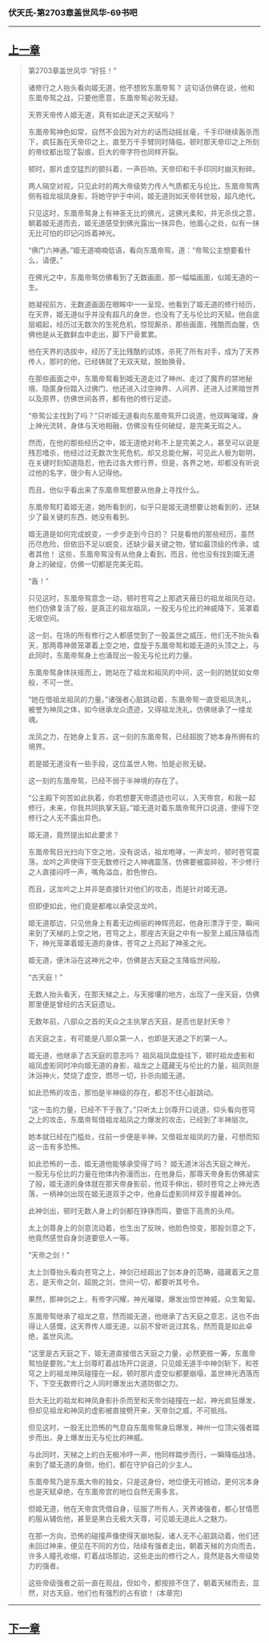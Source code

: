 ### 伏天氏-第2703章盖世风华-69书吧

--------
[上一章](./c873c429cf9b346c6ed628aed0cecb6b.md)
--------


>
>
>
>第2703章盖世风华
>“好狂！”
>
>诸修行之人抬头看向姬无道，他不想败东凰帝鸳？
>这句话仿佛在说，他和东凰帝鸳之战，只要他愿意，东凰帝鸳必败无疑。
>
>天界天帝传人姬无道，真有如此逆天之天赋吗？
>
>东凰帝鸳神色如常，自然不会因为对方的话而动摇丝毫，千手印继续轰杀而下，疯狂轰在天帝印之上，直至万千手臂同时降临，顿时那天帝印之上所刻的帝纹都出现了裂痕，巨大的帝字符也同样开裂。
>
>顿时，那片虚空猛烈的颤抖着，一声巨响，天帝印和千手印同时崩灭粉碎。
>
>两人隔空对视，只见此时的两大帝级势力传人气质都无与伦比，东凰帝鸳两侧有祖龙祖凤身影，将她守护于中间，姬无道则如天帝转世般，超凡绝代。
>
>只见这时，东凰帝鸳身上有神圣无比的佛光，这佛光柔和，并无杀伐之意，朝着姬无道而去，姬无道感受到佛光露出一抹异色，他眉心之处，似有一抹无比可怕的印记闪烁着神光。
>
>“佛门六神通。”姬无道喃喃低语，看向东凰帝鸳，道：“帝鸳公主想要看什么，请便。”
>
>在佛光之中，东凰帝鸳仿佛看到了无数画面，那一幅幅画面，似姬无道的一生。
>
>她凝视前方，无数道画面在眼眸中一一呈现，他看到了姬无道的修行经历，在天界，姬无道似乎并没有超凡的身世，也没有了无与伦比的天赋，他自底层崛起，经历过无数次的生死危机，惊现厮杀，那些画面，残酷而血腥，仿佛他是从无数鲜血中走出，脚下尸骨累累。
>
>他在天界的选拔中，经历了无比残酷的试炼，杀死了所有对手，成为了天界传人，那时的他，已经铸就了无双天赋，脱胎换骨。
>
>在那些画面之中，东凰帝鸳看到姬无道走过了神州、走过了魔界的禁地秘境、隐匿身份踏入过佛门、他还进入过空神界、人间界、还进入过黑暗世界以及原界，仿佛世间各界，都有他的修行足迹。
>
>“帝鸳公主找到了吗？”只听姬无道看向东凰帝鸳开口说道，他双眸璀璨，身上神光流转，身体与天地相融，仿佛没有任何破绽，是完美无瑕之人。
>
>然而，在他的那些经历之中，姬无道绝对称不上是完美之人，甚至可以说是残忍嗜杀，他经过过无数次生死危机，却又总能化解，可见此人极为聪明，在关键时刻知道隐忍，他去过各大修行界，但是，各界之地，却都没有听说过他的名字，很少有人记得他。
>
>而且，他似乎看出来了东凰帝鸳想要从他身上寻找什么。
>
>东凰帝鸳盯着姬无道，她所看到的，似乎只是姬无道想要让她看到的，还缺少了最关键的东西，她没有看到。
>
>姬无道是如何完成蜕变，一步步走到今日的？
>只是看他的那些经历，虽然历尽危险，但依旧不足以蜕变，还缺少最关键之物，譬如最顶级的传承，或者其他！
>这些，东凰帝鸳没有从他身上看到，而且，他也没有找到姬无道身上的破绽，仿佛一切都是完美无瑕。
>
>“轰！”
>
>只见这时，东凰帝鸳意念一动，顿时苍穹之上那遮天蔽日的祖龙祖凤在动，他们仿佛复活了般，是真正的祖龙祖凤，一股无与伦比的神威降下，笼罩着无垠空间。
>
>这一刻，在场的所有修行之人都感觉到了一股盖世之威压，他们无不抬头看天，那两尊神兽笼罩着上空之地，盘旋于东凰帝鸳和姬无道的头顶之上，与此同时，东凰帝鸳身上也涌现出一股无与伦比的力量。
>
>东凰帝鸳身体扶摇而上，她站在了祖龙和祖凤的中间，这一刻的她犹如女帝般，不可一世。
>
>“她在借祖龙祖凤的力量。”诸强者心脏跳动着，东凰帝鸳一直受祖凤洗礼，被誉为神凤之体，如今继承龙众遗迹，又得祖龙洗礼，仿佛继承了一缕龙魂。
>
>龙凤之力，在她身上复苏，这一刻的东凰帝鸳，已经超脱了她本身所拥有的境界。
>
>若是姬无道没有一些手段，这位盖世人物，怕是必败无疑。
>
>这一刻的东凰帝鸳，已经不弱于半神境的存在了。
>
>“公主殿下何苦如此执着，你若想要天帝遗迹也可以，入天帝宫，和我一起修行，未来，你我共同执掌天庭。”姬无道对着东凰帝鸳开口说道，使得下空修行之人无不露出异色。
>
>姬无道，竟然提出如此要求？
>
>东凰帝鸳目光扫向下空之地，没有说话，祖龙咆哮，一声龙吟，顿时苍穹震荡，龙吟之声使得下空无数修行之人神魂震荡，仿佛要被震碎般，不少修行之人直接闷哼一声，嘴角溢血，脸色惨白。
>
>而且，这龙吟之上并非是直接针对他们的攻击，而是针对姬无道。
>
>但即便如此，他们竟是都难以承受这龙吟。
>
>姬无道那边，只见他身上有着无边绚丽的神辉亮起，他身形漂浮于空，瞬间来到了天梯的上空之地，苍穹之上，那座古天庭之中有一股至上威压降临而下，神光笼罩着姬无道的身体，苍穹之上亮起了神圣之光。
>
>姬无道，便沐浴在这神光之中，仿佛是古天庭之主降临世间般。
>
>“古天庭！”
>
>无数人抬头看天，在那天梯之上，与天接壤的地方，出现了一座天庭，仿佛那里便是曾经的古天庭遗址。
>
>无数年前，八部众之首的天众之主执掌古天庭，是否也是封天帝？
>
>古天庭之主，有可能是八部众第一人，也即是天道之下的第一人。
>
>姬无道，他继承了古天庭的意志吗？
>祖凤祖凤盘旋往下，顿时祖龙虚影和祖凤虚影同时冲向姬无道的身影，祖龙之上蕴藏无与伦比的力量，祖凤则是沐浴神火，焚烧了虚空，燃尽一切，扑杀向姬无道。
>
>如此恐怖的攻击，那怕是半神级的存在，都忍不住心脏跳动。
>
>“这一击的力量，已经不下于我了。”只听太上剑尊开口说道，仰头看向苍穹之上的攻击，东凰帝鸳借祖龙祖凤之力爆发的攻击，已经到了半神层次。
>
>她本就已经在门槛处，往前一步便是半神，又借祖龙祖凤的力量，可想而知这一击有多恐怖。
>
>如此恐怖的一击，姬无道他能够承受得了吗？
>姬无道沐浴古天庭之神光，一股无与伦比的力量在他体内弥漫而出，在他身后，那尊天帝身影仿佛凝实了般，姬无道的身体就在那天帝身影前，他双手伸出，顿时苍穹之上神光洒落，一柄神剑出现在姬无道双手之中，他身后虚影同样双手握着神剑。
>
>此神剑出，顿时无数人身上的剑都在铮铮而鸣，要低下高贵的头颅。
>
>太上剑尊身上的剑意流动着，也生出了反映，他脸色惊变，那股剑意之下，他竟然感觉自身剑道要低人一等。
>
>“天帝之剑！”
>
>太上剑尊抬头看向苍穹之上，神剑已经超出了剑本身的范畴，蕴藏着天之意志，是天帝之剑，超脱之剑，世间一切，都要听其号令。
>
>果然，那神剑之上，有帝字闪耀，神光璀璨，爆发出惊世神威，众生匍匐。
>
>东凰帝鸳继承了祖龙之意，然而姬无道，他继承了古天庭之意志，这也不由得让人感慨，这天界传人姬无道，以前不曾听说过其名，然而竟是如此卓绝，盖世风流。
>
>“这里是古天庭之下，姬无道直接借古天庭之力量，必然更胜一筹，东凰帝鸳怕是要败。”太上剑尊盯着战场开口说道，只见姬无道手中神剑斩下，和苍穹之上的祖龙神凤碰撞在一起，顿时那片虚空似都要崩塌，盖世神光洒落而下，下空无数修行之人同时爆发出大道防御之力。
>
>巨大无比的祖龙和神凤身影扑杀而至和天帝剑碰撞在一起，神光疯狂爆发，但却见祖龙和神凤的虚影被直接劈开来，天帝剑之威，不可抵挡。
>
>但见这时，一股无比恐怖的气息自东凰帝鸳身后爆发，神州一位顶尖强者踏步而出，身上爆发出无与伦比的神威。
>
>与此同时，天梯之上的白无极冷哼一声，他同样踏步而行，一瞬降临战场，来到了姬无道的身侧，他们，都在守护自己的少主人。
>
>东凰帝鸳乃是东凰大帝的独女，只是这身份，地位便无可撼动，更何况本身也是天赋卓绝，在东凰帝宫的地位自然无需多言。
>
>但姬无道，他在天帝宫凭借自身，征服了所有人，天界诸强者，都心甘情愿的服从辅佐他，甚至是黑白无极大天尊，可见姬无道此人之魅力。
>
>在那一方向，恐怖的碰撞声像使得天崩地裂，诸人无不心脏跳动着，他们还未回过神来，便见在不同的方位，陆续有强者走出，朝着天梯的方向而去，许多人瞳孔收缩，盯着战场那边，这些走出的修行之人，竟然是各大帝级势力的强者。
>
>这些帝级强者之前一直在观战，但如今，都按捺不住了，朝着天梯而去，显然，对古天庭，他们也有强烈的占有欲！
>(本章完)
>
>

--------
[下一章](./c698491773ebbb7807363b330d62ed66.md)
--------

